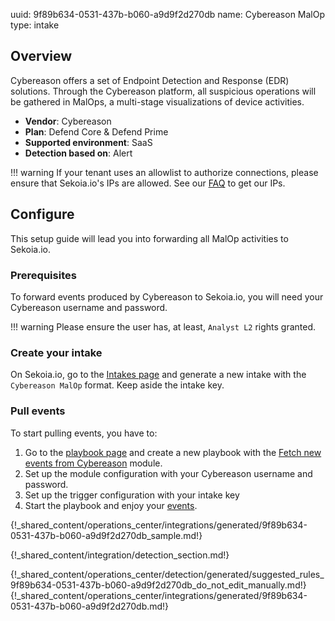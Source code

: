 uuid: 9f89b634-0531-437b-b060-a9d9f2d270db
name: Cybereason MalOp
type: intake

## Overview

Cybereason offers a set of Endpoint Detection and Response (EDR) solutions. Through the Cybereason platform, all suspicious operations will be gathered in MalOps, a multi-stage visualizations of device activities.

- **Vendor**: Cybereason
- **Plan**: Defend Core & Defend Prime
- **Supported environment**: SaaS
- **Detection based on**: Alert

!!! warning
    If your tenant uses an allowlist to authorize connections, please ensure that Sekoia.io's IPs are allowed.
    See our [FAQ](../../../../FAQ.md) to get our IPs.


## Configure

This setup guide will lead you into forwarding all MalOp activities to Sekoia.io.

### Prerequisites

To forward events produced by Cybereason to Sekoia.io, you will need your Cybereason username and password. 

!!! warning
    Please ensure the user has, at least, `Analyst L2` rights granted.

### Create your intake

On Sekoia.io, go to the [Intakes page](https://app.sekoia.io/operations/intakes/new) and generate a new intake with the `Cybereason MalOp` format.
Keep aside the intake key.

### Pull events

To start pulling events, you have to: 

1. Go to the [playbook page](https://app.sekoia.io/operations/playbooks) and create a new playbook with the [Fetch new events from Cybereason](../../../../automate/library/cybereason) module. 
2. Set up the module configuration with your Cybereason username and password.
3. Set up the trigger configuration with your intake key
4. Start the playbook and enjoy your [events](https://app.sekoia.io/operations/events).


{!_shared_content/operations_center/integrations/generated/9f89b634-0531-437b-b060-a9d9f2d270db_sample.md!}


{!_shared_content/integration/detection_section.md!}

{!_shared_content/operations_center/detection/generated/suggested_rules_9f89b634-0531-437b-b060-a9d9f2d270db_do_not_edit_manually.md!}
{!_shared_content/operations_center/integrations/generated/9f89b634-0531-437b-b060-a9d9f2d270db.md!}
